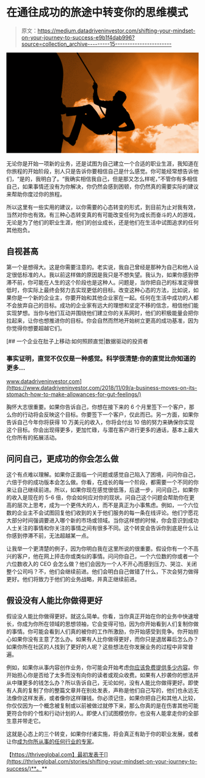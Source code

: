 # 在通往成功的旅途中转变你的思维模式

> 原文：<https://medium.datadriveninvestor.com/shifting-your-mindset-on-your-journey-to-success-e9b1f4dab996?source=collection_archive---------15----------------------->

![](img/3960bcbb9fc7ec624ae604e33fa80aad.png)

无论你是开始一项新的业务，还是试图为自己建立一个合适的职业生涯，我知道在你旅程的开始阶段，别人只是告诉你要相信自己是什么感觉。你可能经常想告诉他们，“是的，我明白了。“我确实相信我自己，但是那又怎么样呢，”不管你有多相信自己，如果事情还没有为你解决，你仍然会感到困顿，你仍然真的需要实际的建议来帮助你度过你的旅程。

所以这里有一些实用的建议，以你需要的心态转变的形式，到目前为止对我有效，当然对你也有效。有三种心态转变真的有可能改变任何为成长而奋斗的人的游戏，无论是为了他们的职业生涯，他们的创业成长，还是他们在生活中试图追求的任何其他抱负。

## 自视甚高

第一个是想得大。这是你需要注意的。老实说，我自己曾经是那种为自己和他人设定很低标准的人。我以前这样做的原因是我只是不想失望。我认为，如果你感到停滞不前，你可能在人生的这个阶段也是这种人。问题是，当你把自己的标准定得很低时，你实际上最终会努力去实现更低的目标。改变这种心态的方法，比如说，如果你是一个新的企业主，你要开始和其他企业家在一起。任何在生活中成功的人都不会放弃自己的目标。成功的企业家有远大的理想和坚定不移的信念，相信他们能实现梦想。当你与他们互动并围绕他们建立你的关系网时，他们的积极能量会把你拉起来，让你也想推进你的目标。你会自然而然地开始树立更高的成功基准，因为你觉得你想要超越它们。

[](https://www.datadriveninvestor.com/2018/11/09/a-business-moves-on-its-stomach-how-to-make-allowances-for-gut-feelings/) [## 一个企业在肚子上移动:如何照顾直觉|数据驱动的投资者

### 事实证明，直觉不仅仅是一种感觉。科学很清楚:你的直觉比你知道的更多…

www.datadriveninvestor.com](https://www.datadriveninvestor.com/2018/11/09/a-business-moves-on-its-stomach-how-to-make-allowances-for-gut-feelings/) 

胸怀大志很重要。如果你告诉自己，你想在接下来的 6 个月里签下一个客户，那么你的行动将会反映这个目标。你要签下一个客户，仅此而已。另一方面，如果你告诉自己今年你将获得 10 万美元的收入，你将会付出 10 倍的努力来确保你实现这个目标。你会出现得更多，更加忙碌，与潜在客户进行更多的通话，基本上最大化你所有的拓展活动。

## 问问自己，更成功的你会怎么做

这个有点难以理解。如果你正面临一个问题或感觉自己陷入了困境，问问你自己，六倍于你的成功版本会怎么做。你看，在成长的每一个阶段，都需要一个不同的你来让自己继续前进。所以，如果你现在感觉很低落，后退一步，问问自己，如果你的收入是现在的 5-6 倍，你会如何应对你的现状。问自己这个问题会帮助你在更高的层次上思考，成为一个更伟大的人，而不是真正为小事焦虑。例如，一个六位数的企业主不会试图回复他们收到的关于他们服务的每一条在线评论。他们宁愿花大部分时间强调要进入哪个新的市场或领域。当你这样想的时候，你会意识到成功人士关注的事情和你关注的事情之间有很多不同。这个转变会告诉你到底是什么让你感到停滞不前，无法超越某一点。

让我举一个更清楚的例子，因为你明白我在这里所说的很重要。假设你有一个不高兴的客户，他在网上抨击你或类似的事情。问问你自己，一个六位数的你或者一个六位数收入的 CEO 会怎么做？他们会因为一个人不开心而感到压力、哭泣、关闭整个公司吗？不，他们会继续前进。他们会明白自己做错了什么，下次会努力做得更好。他们将致力于他们的业务战略，并真正继续前进。

## 假设没有人能比你做得更好

假设没人能比你做得更好。就这么简单。你看，当你真正开始在你的业务中快速增长，你成为你所在领域的思想领袖，它会变得可怕，因为你开始看到人们复制你做的事情。你可能会看到人们真的被你的工作所激励，你开始感受到竞争。你开始担心如果你没有主意了怎么办。如果有人比你做得更好，而你只是退居幕后怎么办？如果你所在社区的人找到了更好的人呢？这些想法在你发展业务的过程中非常普遍。

例如，如果你从事内容创作业务，你可能会开始考虑[你应该免费提供多少内容](https://opinined.com/when-to-start-charging-for-the-content-you-produce/)。你开始担心你是否给了太多而没有向你的读者或观众收费。如果有人抄袭你的想法并从中赚更多的钱怎么办？所以告诉自己，无论如何，没有人能比你做得更好。即使有人真的复制了你的整篇文章并在别处发表，声称是他们自己写的，他们也永远无法像你这样发表，或者像你这样赚钱。你必须记住，如果你把自己和其他人比较，你仅仅因为一个概念被复制或以前被做过就停下来，那么你真的是在伤害其他可能更符合你的个性和行动计划的人。即使人们试图模仿你，也没有人能拿走你的全部生意并带走它。

这就是心态上的三个转变，如果你付诸实施，将会真正有助于你的职业发展，或者让你[成为你所从事的任何行业的专家](https://opinined.com/how-to-be-an-expert-in-any-business-you-do/)。

【https://thriveglobal.com】最初发表于[](https://thriveglobal.com/stories/shifting-your-mindset-on-your-journey-to-success/)**。**